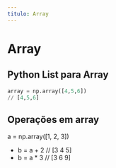 ```yaml
---
titulo: Array
---
```


# Array

## Python List para Array
~~~Python
array = np.array([4,5,6]) 
// [4,5,6]
~~~

## Operações em array
a = np.array([1, 2, 3])

- b = a + 2  // [3 4 5]
- b = a * 3  // [3 6 9]
